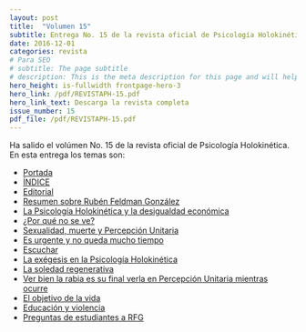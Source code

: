 ```yaml
---
layout: post
title:  "Volumen 15"
subtitle: Entrega No. 15 de la revista oficial de Psicología Holokinética
date: 2016-12-01
categories: revista
# Para SEO
# subtitle: The page subtitle
# description: This is the meta description for this page and will help it appear in search engines
hero_height: is-fullwidth frontpage-hero-3
hero_link: /pdf/REVISTAPH-15.pdf
hero_link_text: Descarga la revista completa
issue_number: 15
pdf_file: /pdf/REVISTAPH-15.pdf
---
```


Ha salido el volúmen No. 15 de la revista oficial de Psicología Holokinética. 
En esta entrega los temas son:


- [Portada](/pdf/REVISTAPH-15.pdf#page=1)
- [ÍNDICE](/pdf/REVISTAPH-15.pdf#page=3)
- [Editorial](/pdf/REVISTAPH-15.pdf#page=4)
- [Resumen sobre Rubén Feldman González](/pdf/REVISTAPH-15.pdf#page=5)
- [La Psicología Holokinética y la desigualdad económica](/pdf/REVISTAPH-15.pdf#page=7)
- [¿Por qué no se ve?](/pdf/REVISTAPH-15.pdf#page=13)
- [Sexualidad, muerte y Percepción Unitaria](/pdf/REVISTAPH-15.pdf#page=15)
- [Es urgente y no queda mucho tiempo](/pdf/REVISTAPH-15.pdf#page=21)
- [Escuchar](/pdf/REVISTAPH-15.pdf#page=23)
- [La exégesis en la Psicología Holokinética](/pdf/REVISTAPH-15.pdf#page=24)
- [La soledad regenerativa](/pdf/REVISTAPH-15.pdf#page=31)
- [Ver bien la rabia es su final ­verla en Percepción Unitaria mientras ocurre­](/pdf/REVISTAPH-15.pdf#page=34)
- [El objetivo de la vida](/pdf/REVISTAPH-15.pdf#page=35)
- [Educación y violencia](/pdf/REVISTAPH-15.pdf#page=36)
- [Preguntas de estudiantes a RFG](/pdf/REVISTAPH-15.pdf#page=42)
